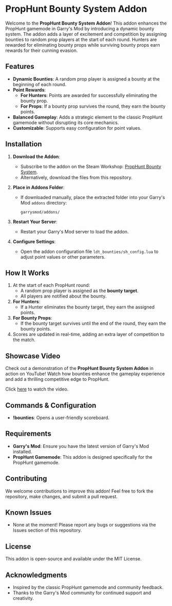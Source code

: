 # PropHunt Bounty System Addon

Welcome to the **PropHunt Bounty System Addon**! This addon enhances the PropHunt gamemode in Garry's Mod by introducing a dynamic bounty system. The addon adds a layer of excitement and competition by assigning bounties to random prop players at the start of each round. Hunters are rewarded for eliminating bounty props while surviving bounty props earn rewards for their cunning evasion.

## Features

- **Dynamic Bounties**: A random prop player is assigned a bounty at the beginning of each round.
- **Point Rewards**:
  - **For Hunters**: Points are awarded for successfully eliminating the bounty prop.
  - **For Props**: If a bounty prop survives the round, they earn the bounty points.
- **Balanced Gameplay**: Adds a strategic element to the classic PropHunt gamemode without disrupting its core mechanics.
- **Customizable**: Supports easy configuration for point values.

## Installation

1. **Download the Addon**:
   - Subscribe to the addon on the Steam Workshop: [PropHunt Bounty System](https://steamcommunity.com/sharedfiles/filedetails/?id=3373551367).
   - Alternatively, download the files from this repository.

2. **Place in Addons Folder**:
   - If downloaded manually, place the extracted folder into your Garry's Mod `addons` directory:
     ```
     garrysmod/addons/
     ```

3. **Restart Your Server**:
   - Restart your Garry's Mod server to load the addon.

4. **Configure Settings**:
   - Open the addon configuration file `ldt_bounties/sh_config.lua` to adjust point values or other parameters.


## How It Works

1. At the start of each PropHunt round:
   - A random prop player is assigned as the **bounty target**.
   - All players are notified about the bounty.
2. **For Hunters**:
   - If a Hunter eliminates the bounty target, they earn the assigned points.
3. **For Bounty Props**:
   - If the bounty target survives until the end of the round, they earn the bounty points.
4. Scores are updated in real-time, adding an extra layer of competition to the match.

## Showcase Video

Check out a demonstration of the **PropHunt Bounty System Addon** in action on YouTube! Watch how bounties enhance the gameplay experience and add a thrilling competitive edge to PropHunt.

Click [here](https://www.youtube.com/watch?v=qnBBwUbnaY8) to watch the video.


## Commands & Configuration

- **!bounties**: Opens a user-friendly scoreboard.

## Requirements

- **Garry's Mod**: Ensure you have the latest version of Garry's Mod installed.
- **PropHunt Gamemode**: This addon is designed specifically for the PropHunt gamemode.

## Contributing

We welcome contributions to improve this addon! Feel free to fork the repository, make changes, and submit a pull request.

## Known Issues

- None at the moment! Please report any bugs or suggestions via the Issues section of this repository.

## License

This addon is open-source and available under the MIT License.

## Acknowledgments

- Inspired by the classic PropHunt gamemode and community feedback.
- Thanks to the Garry's Mod community for continued support and creativity.
